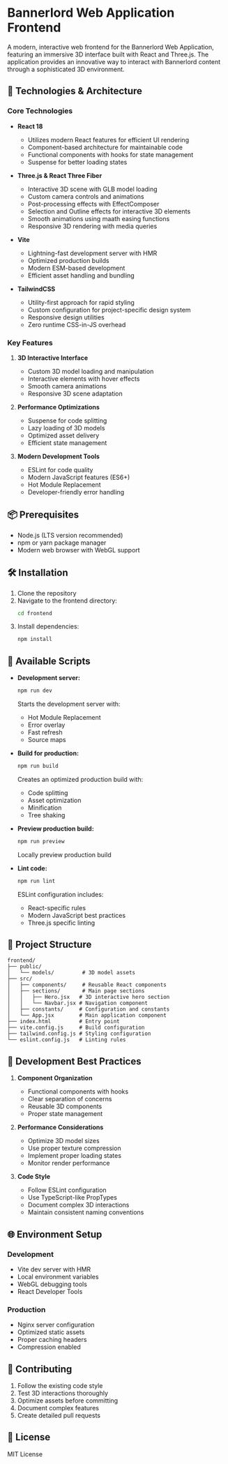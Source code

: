 # Bannerlord Web Application Frontend

A modern, interactive web frontend for the Bannerlord Web Application, featuring an immersive 3D interface built with React and Three.js. The application provides an innovative way to interact with Bannerlord content through a sophisticated 3D environment.

## 🚀 Technologies & Architecture

### Core Technologies

- **React 18**
  - Utilizes modern React features for efficient UI rendering
  - Component-based architecture for maintainable code
  - Functional components with hooks for state management
  - Suspense for better loading states

- **Three.js & React Three Fiber**
  - Interactive 3D scene with GLB model loading
  - Custom camera controls and animations
  - Post-processing effects with EffectComposer
  - Selection and Outline effects for interactive 3D elements
  - Smooth animations using maath easing functions
  - Responsive 3D rendering with media queries

- **Vite**
  - Lightning-fast development server with HMR
  - Optimized production builds
  - Modern ESM-based development
  - Efficient asset handling and bundling

- **TailwindCSS**
  - Utility-first approach for rapid styling
  - Custom configuration for project-specific design system
  - Responsive design utilities
  - Zero runtime CSS-in-JS overhead

### Key Features

1. **3D Interactive Interface**
   - Custom 3D model loading and manipulation
   - Interactive elements with hover effects
   - Smooth camera animations
   - Responsive 3D scene adaptation

2. **Performance Optimizations**
   - Suspense for code splitting
   - Lazy loading of 3D models
   - Optimized asset delivery
   - Efficient state management

3. **Modern Development Tools**
   - ESLint for code quality
   - Modern JavaScript features (ES6+)
   - Hot Module Replacement
   - Developer-friendly error handling

## 📦 Prerequisites

- Node.js (LTS version recommended)
- npm or yarn package manager
- Modern web browser with WebGL support

## 🛠️ Installation

1. Clone the repository
2. Navigate to the frontend directory:
   ```bash
   cd frontend
   ```
3. Install dependencies:
   ```bash
   npm install
   ```

## 🔧 Available Scripts

- **Development server:**
  ```bash
  npm run dev
  ```
  Starts the development server with:
  - Hot Module Replacement
  - Error overlay
  - Fast refresh
  - Source maps

- **Build for production:**
  ```bash
  npm run build
  ```
  Creates an optimized production build with:
  - Code splitting
  - Asset optimization
  - Minification
  - Tree shaking

- **Preview production build:**
  ```bash
  npm run preview
  ```
  Locally preview production build

- **Lint code:**
  ```bash
  npm run lint
  ```
  ESLint configuration includes:
  - React-specific rules
  - Modern JavaScript best practices
  - Three.js specific linting

## 📁 Project Structure

```
frontend/
├── public/
│   └── models/         # 3D model assets
├── src/
│   ├── components/     # Reusable React components
│   ├── sections/       # Main page sections
│   │   ├── Hero.jsx   # 3D interactive hero section
│   │   └── Navbar.jsx # Navigation component
│   ├── constants/     # Configuration and constants
│   └── App.jsx        # Main application component
├── index.html         # Entry point
├── vite.config.js     # Build configuration
├── tailwind.config.js # Styling configuration
└── eslint.config.js   # Linting rules
```

## 🔨 Development Best Practices

1. **Component Organization**
   - Functional components with hooks
   - Clear separation of concerns
   - Reusable 3D components
   - Proper state management

2. **Performance Considerations**
   - Optimize 3D model sizes
   - Use proper texture compression
   - Implement proper loading states
   - Monitor render performance

3. **Code Style**
   - Follow ESLint configuration
   - Use TypeScript-like PropTypes
   - Document complex 3D interactions
   - Maintain consistent naming conventions

## 🌐 Environment Setup

### Development
- Vite dev server with HMR
- Local environment variables
- WebGL debugging tools
- React Developer Tools

### Production
- Nginx server configuration
- Optimized static assets
- Proper caching headers
- Compression enabled

## 🤝 Contributing

1. Follow the existing code style
2. Test 3D interactions thoroughly
3. Optimize assets before committing
4. Document complex features
5. Create detailed pull requests

## 📝 License

MIT License
